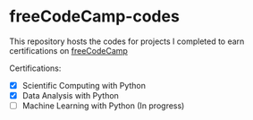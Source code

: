 # freeCodeCamp-codes
 
This repository hosts the codes for projects I completed to earn certifications on [freeCodeCamp](https://www.freecodecamp.org/litingxiao)

Certifications:
- [x] Scientific Computing with Python
- [x] Data Analysis with Python
- [ ] Machine Learning with Python (In progress)
